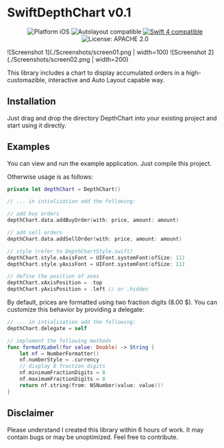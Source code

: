 # SwiftDepthChart v0.1

<p align="center">
<img src="https://img.shields.io/badge/platform-iOS-blue.svg?style=flat" alt="Platform iOS" />
<img src="https://img.shields.io/badge/Autolayout-compatible-green.svg?style=flat" alt="Autolayout compatible" />
<a href="https://developer.apple.com/swift"><img src="https://img.shields.io/badge/swift4-compatible-4BC51D.svg?style=flat" alt="Swift 4 compatible" /></a>
<img src="http://img.shields.io/badge/license-APACHE%202.0-blue.svg?style=flat" alt="License: APACHE 2.0" />
</p>

![Screenshot 1](./Screenshots/screen01.png | width=100)
![Screenshot 2](./Screenshots/screen02.png | width=200)

This library includes a chart to display accumulated orders in a high-customazible, interactive and Auto Layout capable way.

## Installation
Just drag and drop the directory DepthChart into your existing project and start using it directly.

## Examples
You can view and run the example application. Just compile this project.

Otherwise usage is as follows: 
```Swift
private let depthChart = DepthChart()

// ... in intialization add the following:

// add buy orders
depthChart.data.addBuyOrder(with: price, amount: amount)

// add sell orders
depthChart.data.addSellOrder(with: price, amount: amount)

// style (refer to DepthChartStyle.swift)
depthChart.style.xAxisFont = UIFont.systemFont(ofSize: 11)
depthChart.style.yAxisFont = UIFont.systemFont(ofSize: 11)

// define the position of axes
depthChart.xAxisPosition = .top
depthChart.yAxisPosition = .left // or .hidden
```

By default, prices are formatted using two fraction digits (8.00 $). You can customize this behavior by providing a delegate:

```Swift
// ... in intialization add the following:
depthChart.delegate = self

// implement the following methods
func formatXLabel(for value: Double) -> String {
    let nf = NumberFormatter()
    nf.numberStyle = .currency
    // display 8 fraction digits
    nf.minimumFractionDigits = 8
    nf.maximumFractionDigits = 8
    return nf.string(from: NSNumber(value: value))!
}

```

## Disclaimer
Please understand I created this library within 6 hours of work. It may contain bugs or may be unoptimized.
Feel free to contribute.
